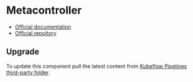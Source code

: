 # Metacontroller

- [Official documentation](https://metacontroller.github.io/metacontroller/)
- [Official repoitory](https://github.com/metacontroller/metacontroller)

## Upgrade

To update this component pull the latest content from [Kubeflow Pipelines third-party folder](https://github.com/kubeflow/pipelines/tree/master/manifests/kustomize/third-party/metacontroller).


